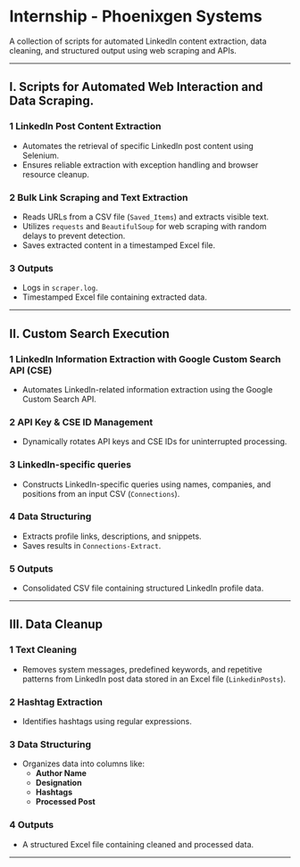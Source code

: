 # Internship - Phoenixgen Systems

A collection of scripts for automated LinkedIn content extraction, data cleaning, and structured output using web scraping and APIs.

---

## I. **Scripts for Automated Web Interaction and Data Scraping.**

### 1 **LinkedIn Post Content Extraction**
+ Automates the retrieval of specific LinkedIn post content using Selenium.
+ Ensures reliable extraction with exception handling and browser resource cleanup.

### 2 **Bulk Link Scraping and Text Extraction**
+ Reads URLs from a CSV file (`Saved_Items`) and extracts visible text.
+ Utilizes `requests` and `BeautifulSoup` for web scraping with random delays to prevent detection.
+ Saves extracted content in a timestamped Excel file.

### 3 **Outputs**
+ Logs in `scraper.log`.
+ Timestamped Excel file containing extracted data.

---

## II. **Custom Search Execution**

### 1 **LinkedIn Information Extraction with Google Custom Search API (CSE)**
+ Automates LinkedIn-related information extraction using the Google Custom Search API.

### 2 **API Key & CSE ID Management**
+ Dynamically rotates API keys and CSE IDs for uninterrupted processing.

### 3 **LinkedIn-specific queries**
+ Constructs LinkedIn-specific queries using names, companies, and positions from an input CSV (`Connections`).

### 4 **Data Structuring**
+ Extracts profile links, descriptions, and snippets.
+ Saves results in `Connections-Extract`.

### 5 **Outputs**
+ Consolidated CSV file containing structured LinkedIn profile data.

---

## III. **Data Cleanup**

### 1 **Text Cleaning**
+ Removes system messages, predefined keywords, and repetitive patterns from LinkedIn post data stored in an Excel file (`LinkedinPosts`).

### 2 **Hashtag Extraction**
+ Identifies hashtags using regular expressions.

### 3 **Data Structuring**
+ Organizes data into columns like:
  - **Author Name**
  - **Designation**
  - **Hashtags**
  - **Processed Post**

### 4 **Outputs**
+ A structured Excel file containing cleaned and processed data.

---
